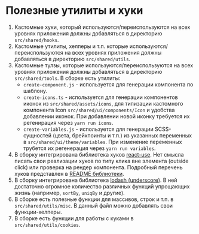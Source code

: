 # Полезные утилиты и хуки

1. Кастомные хуки, который используются/переиспользуются на всех уровнях приложения должны добавляться в
   директорию `src/shared/hooks`.
2. Кастомные утилиты, хелперы и т.п. которые используются/переиспользуются на всех уровнях приложения должны добавляться
   в
   директорию `src/shared/utils`.
3. Кастомные тулзы, которые используются/переиспользуются на всех уровнях приложения должны добавляться в
   директорию `src/shared/tools`. В сборке есть утилиты:
    - `create-component.js` - используется для генерации компонента по шаблону.
    - `create-icons.ts` - используется для генерации компонентов иконок из `src/shared/assets/icons`, для типизации
      кастомного компонента Icon `src/shared/ui/components/Icon` и удобства добавлении иконок. При добавлении новой
      иконку требуется их регенирация через `yarn run icons`.
    - `create-variables.js` - используется для генерации SCSS-сущностей (цвета, брейкпоинты и т.п.) из указанных
      переменных
      в `src/shared/ui/theme/variables`. При изменение переменных трубется их регенерация через `yarn run variables`.
4. В сборку интегрирована библиотека хуков [react-use](https://streamich.github.io/react-use). Нет смысла писать свои
   реализации хуков по типу клика вне
   элемента (outside click) или проверка на рендер компонента. Подробный перечень хуков представлен
   в [README библиотеки](https://github.com/streamich/react-use/blob/master/README.md).
5. В сборку интегрирована библиотека [lodash (underscore)](https://lodash.com/). В ней достаточно огромное количество
   различных функций упрощающих жизнь (например, `sortBy`, `uniqBy` и другие).
6. В сборке есть полезные функции для массивов, строк и т.п. в `src/shared/utils/misc`. В данный файл можно добавлять
   свои функции-хелперы.
7. В сборке есть функции для работы с куками в `src/shared/utils/cookies`.

